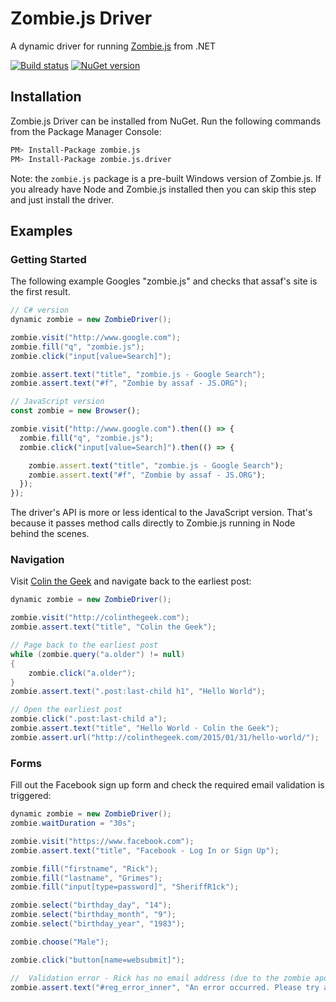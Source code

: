 # Zombie.js Driver
A dynamic driver for running [Zombie.js][1] from .NET

[![Build status][2]][3]
[![NuGet version][4]][5]

## Installation
Zombie.js Driver can be installed from NuGet.  Run the following commands from
the Package Manager Console:

```bash
PM> Install-Package zombie.js
PM> Install-Package zombie.js.driver
```

Note: the `zombie.js` package is a pre-built Windows version of Zombie.js.  If
you already have Node and Zombie.js installed then you can skip this step and
just install the driver.

## Examples
### Getting Started
The following example Googles "zombie.js" and checks that assaf's site is the
first result.

```csharp
// C# version                                               
dynamic zombie = new ZombieDriver();                        

zombie.visit("http://www.google.com");                      
zombie.fill("q", "zombie.js");                              
zombie.click("input[value=Search]");                        

zombie.assert.text("title", "zombie.js - Google Search");   
zombie.assert.text("#f", "Zombie by assaf - JS.ORG");
```

```javascript
// JavaScript version
const zombie = new Browser();

zombie.visit("http://www.google.com").then(() => {
  zombie.fill("q", "zombie.js");
  zombie.click("input[value=Search]").then(() => {

    zombie.assert.text("title", "zombie.js - Google Search");
    zombie.assert.text("#f", "Zombie by assaf - JS.ORG");
  });
});
```

The driver's API is more or less identical to the JavaScript version.  That's
because it passes method calls directly to Zombie.js running in Node behind the
scenes.

### Navigation
Visit [Colin the Geek][6] and navigate back to the earliest post:

```csharp
dynamic zombie = new ZombieDriver();

zombie.visit("http://colinthegeek.com");
zombie.assert.text("title", "Colin the Geek");

// Page back to the earliest post
while (zombie.query("a.older") != null)
{
    zombie.click("a.older");
}
zombie.assert.text(".post:last-child h1", "Hello World");

// Open the earliest post
zombie.click(".post:last-child a");
zombie.assert.text("title", "Hello World · Colin the Geek");
zombie.assert.url("http://colinthegeek.com/2015/01/31/hello-world/");
```

### Forms
Fill out the Facebook sign up form and check the required email validation is
triggered:

```csharp
dynamic zombie = new ZombieDriver();
zombie.waitDuration = "30s";

zombie.visit("https://www.facebook.com");
zombie.assert.text("title", "Facebook - Log In or Sign Up");

zombie.fill("firstname", "Rick");
zombie.fill("lastname", "Grimes");
zombie.fill("input[type=password]", "SheriffR1ck");

zombie.select("birthday_day", "14");
zombie.select("birthday_month", "9");
zombie.select("birthday_year", "1983");

zombie.choose("Male");

zombie.click("button[name=websubmit]");

//  Validation error - Rick has no email address (due to the zombie apocolypse)
zombie.assert.text("#reg_error_inner", "An error occurred. Please try again.");
```

[1]: http://zombie.js.org/
[2]: https://ci.appveyor.com/api/projects/status/ba0wcbvar1vo5voy?svg=true
[3]: https://ci.appveyor.com/project/ColinOrr/zombie-net
[4]: https://badge.fury.io/nu/zombie.js.driver.svg
[5]: https://www.nuget.org/packages/zombie.js.driver
[6]: http://colinthegeek.com
